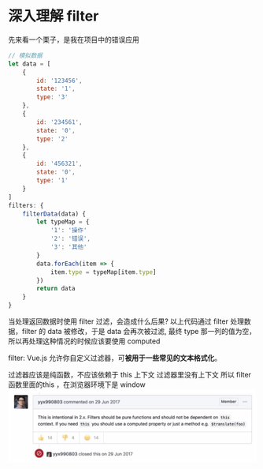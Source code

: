 # 深入理解 filter
先来看一个栗子，是我在项目中的错误应用
```js
// 模拟数据
let data = [
	{
		id: '123456',
		state: '1',
		type: '3'
	},
	{
		id: '234561',
		state: '0',
		type: '2'
	},
	{
		id: '456321',
		state: '0',
		type: '1'
	}
]
filters: {
	filterData(data) {
		let typeMap = {
			'1': '操作'
			'2': '错误',
			'3': '其他'
		}
		data.forEach(item => {
			item.type = typeMap[item.type]
		})
		return data
	}
}
```
当处理返回数据时使用 filter 过滤，会造成什么后果?
以上代码通过 filter 处理数据，filter 的 data 被修改，于是 data 会再次被过滤, 最终 type 那一列的值为空，所以再处理这种情况的时候应该要使用 computed

filter: Vue.js 允许你自定义过滤器，可**被用于一些常见的文本格式化**。

过滤器应该是纯函数，不应该依赖于 this 上下文
过滤器里没有上下文
所以 filter 函数里面的this ，在浏览器环境下是 window
![](../images/filter.jpg)